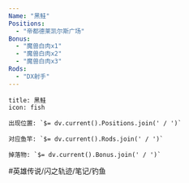 ```yaml
---
Name: "黑鲑"
Positions:
  - "帝都德莱凯尔斯广场"
Bonus:
  - "魔兽白肉x1"
  - "魔兽白肉x2"
  - "魔兽白肉x3"
Rods:
  - "DX射手"
---
```

```ad-abstract
title: 黑鲑
icon: fish

出现位置: `$= dv.current().Positions.join(' / ')`

对应鱼竿: `$= dv.current().Rods.join(' / ')`

掉落物: `$= dv.current().Bonus.join(' / ')`

```
#英雄传说/闪之轨迹/笔记/钓鱼